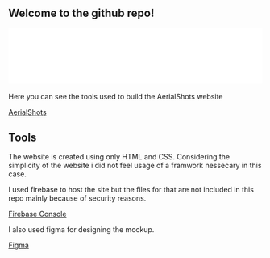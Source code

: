 ## Welcome to the github repo!

![](https://github.com/gustav-evensson/aerialshots/blob/main/website/assets/4xlogo.png)

Here you can see the tools used to build the AerialShots website

[AerialShots](https://aerialshots.se)

## Tools

The website is created using only HTML and CSS. Considering the simplicity of the website
i did not feel usage of a framwork nessecary in this case.

I used firebase to host the site but the files for that are not included in this repo
mainly because of security reasons.

[Firebase Console](https://console.firebase.google.com)

I also used figma for designing the mockup.

[Figma](https://www.figma.com)
